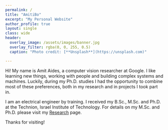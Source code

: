 ```yaml
---
permalink: /
title: "AmitiBo"
excerpt: "My Personal Website"
author_profile: true
layout: single
class: wide
header:
  overlay_image: /assets/images/banner.jpg
  overlay_filter: rgba(0, 0, 255, 0.5)
  caption: "Photo credit: [**Unsplash**](https://unsplash.com)"

---
```


Hi! My name is Amit Aides, a computer vision researcher at Google.
I like learning new things, working with people and building complex systems
and machines. Luckily, during my Ph.D. studies I had the opportunity to combine
most of these preferences, both in my research and in projects I took part in. 

I am an electrical engineer by training. I received my B.Sc., M.Sc. and Ph.D.
at the Technion, Israel Institute of Technology. For details on my M.Sc. and
Ph.D. please visit my [Research](/research/) page.

Thanks for visiting!
